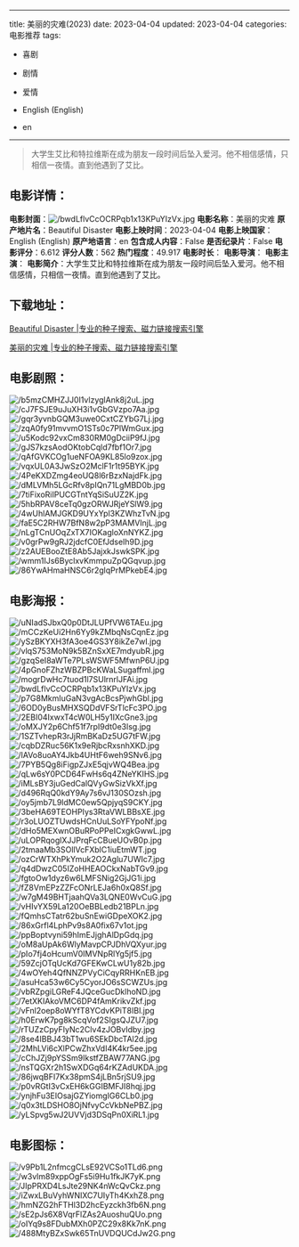 
---
title: 美丽的灾难(2023)
date: 2023-04-04
updated: 2023-04-04
categories: 电影推荐
tags:
- 喜剧
- 剧情
- 爱情

- English (English)
- en
---


> 大学生艾比和特拉维斯在成为朋友一段时间后坠入爱河。他不相信感情，只相信一夜情。直到他遇到了艾比。

## **电影详情**：

**电影封面**：<img src="https://image.tmdb.org/t/p/w200/bwdLflvCcOCRPqb1x13KPuYIzVx.jpg" alt="/bwdLflvCcOCRPqb1x13KPuYIzVx.jpg" title="/bwdLflvCcOCRPqb1x13KPuYIzVx.jpg">
**电影名称**：美丽的灾难
**原产地片名**：Beautiful Disaster
**电影上映时间**：2023-04-04
**电影上映国家**：English (English)
**原产地语言**：en
**包含成人内容**：False
**是否纪录片**：False
**电影评分**：6.612
**评分人数**：562
**热门程度**：49.917
**电影时长**：
**电影导演**：
**电影主演**：
**电影简介**：大学生艾比和特拉维斯在成为朋友一段时间后坠入爱河。他不相信感情，只相信一夜情。直到他遇到了艾比。

## **下载地址**：
[Beautiful Disaster |专业的种子搜索、磁力链接搜索引擎](https://movie.amd794.com:2083/?search=Beautiful%20Disaster&ordering=&mode=match_phrase&page_size=10&page=1)

[美丽的灾难 |专业的种子搜索、磁力链接搜索引擎](https://movie.amd794.com:2083/?search=%E7%BE%8E%E4%B8%BD%E7%9A%84%E7%81%BE%E9%9A%BE&ordering=&mode=match_phrase&page_size=10&page=1)
 

## **电影剧照**：
<img src="https://image.tmdb.org/t/p/original/b5mzCMHZJJ0I1vlzyglAnk8j2uL.jpg" alt="/b5mzCMHZJJ0I1vlzyglAnk8j2uL.jpg" title="/b5mzCMHZJJ0I1vlzyglAnk8j2uL.jpg"><img src="https://image.tmdb.org/t/p/original/cJ7FSJE9uJuXH3i1vGbGVzpo7Aa.jpg" alt="/cJ7FSJE9uJuXH3i1vGbGVzpo7Aa.jpg" title="/cJ7FSJE9uJuXH3i1vGbGVzpo7Aa.jpg"><img src="https://image.tmdb.org/t/p/original/gqr3yvnbGQM3uwe0CxtCZYbG7Lj.jpg" alt="/gqr3yvnbGQM3uwe0CxtCZYbG7Lj.jpg" title="/gqr3yvnbGQM3uwe0CxtCZYbG7Lj.jpg"><img src="https://image.tmdb.org/t/p/original/zqA0fy91mvvmO1STs0c7PlWmGux.jpg" alt="/zqA0fy91mvvmO1STs0c7PlWmGux.jpg" title="/zqA0fy91mvvmO1STs0c7PlWmGux.jpg"><img src="https://image.tmdb.org/t/p/original/u5Kodc92vxCm830RM0gDciiP9fJ.jpg" alt="/u5Kodc92vxCm830RM0gDciiP9fJ.jpg" title="/u5Kodc92vxCm830RM0gDciiP9fJ.jpg"><img src="https://image.tmdb.org/t/p/original/gJS7kzsAodOKtobCqld7fbf1Or7.jpg" alt="/gJS7kzsAodOKtobCqld7fbf1Or7.jpg" title="/gJS7kzsAodOKtobCqld7fbf1Or7.jpg"><img src="https://image.tmdb.org/t/p/original/qAfGVKCOg1ueNFOA9KL85lo9zox.jpg" alt="/qAfGVKCOg1ueNFOA9KL85lo9zox.jpg" title="/qAfGVKCOg1ueNFOA9KL85lo9zox.jpg"><img src="https://image.tmdb.org/t/p/original/vqxUL0A3JwSzO2MclF1r1t95BYK.jpg" alt="/vqxUL0A3JwSzO2MclF1r1t95BYK.jpg" title="/vqxUL0A3JwSzO2MclF1r1t95BYK.jpg"><img src="https://image.tmdb.org/t/p/original/4PeKXDZmg4eoUQ8l6rBzxNajdFk.jpg" alt="/4PeKXDZmg4eoUQ8l6rBzxNajdFk.jpg" title="/4PeKXDZmg4eoUQ8l6rBzxNajdFk.jpg"><img src="https://image.tmdb.org/t/p/original/dMLVMh5LGcRfv8pIQn71LgMBD0b.jpg" alt="/dMLVMh5LGcRfv8pIQn71LgMBD0b.jpg" title="/dMLVMh5LGcRfv8pIQn71LgMBD0b.jpg"><img src="https://image.tmdb.org/t/p/original/7tiFixoRiIPUCGTntYqSiSuUZ2K.jpg" alt="/7tiFixoRiIPUCGTntYqSiSuUZ2K.jpg" title="/7tiFixoRiIPUCGTntYqSiSuUZ2K.jpg"><img src="https://image.tmdb.org/t/p/original/5hbRPAV8ceTq0gzORWJRjeYSlW9.jpg" alt="/5hbRPAV8ceTq0gzORWJRjeYSlW9.jpg" title="/5hbRPAV8ceTq0gzORWJRjeYSlW9.jpg"><img src="https://image.tmdb.org/t/p/original/4wUhlAMJGKD9UYxYpl3KZWhzTvN.jpg" alt="/4wUhlAMJGKD9UYxYpl3KZWhzTvN.jpg" title="/4wUhlAMJGKD9UYxYpl3KZWhzTvN.jpg"><img src="https://image.tmdb.org/t/p/original/faE5C2RHW7BfN8w2pP3MAMVInjL.jpg" alt="/faE5C2RHW7BfN8w2pP3MAMVInjL.jpg" title="/faE5C2RHW7BfN8w2pP3MAMVInjL.jpg"><img src="https://image.tmdb.org/t/p/original/nLgTCnUOqZxTX7IOKagloXnNYKZ.jpg" alt="/nLgTCnUOqZxTX7IOKagloXnNYKZ.jpg" title="/nLgTCnUOqZxTX7IOKagloXnNYKZ.jpg"><img src="https://image.tmdb.org/t/p/original/v0grPw9gRJ2jdcfC0EfJdseIh9D.jpg" alt="/v0grPw9gRJ2jdcfC0EfJdseIh9D.jpg" title="/v0grPw9gRJ2jdcfC0EfJdseIh9D.jpg"><img src="https://image.tmdb.org/t/p/original/z2AUEBooZtE8Ab5JajxkJswkSPK.jpg" alt="/z2AUEBooZtE8Ab5JajxkJswkSPK.jpg" title="/z2AUEBooZtE8Ab5JajxkJswkSPK.jpg"><img src="https://image.tmdb.org/t/p/original/wmm1IJs6ByclxvKmmpuZpQGqvup.jpg" alt="/wmm1IJs6ByclxvKmmpuZpQGqvup.jpg" title="/wmm1IJs6ByclxvKmmpuZpQGqvup.jpg"><img src="https://image.tmdb.org/t/p/original/86YwAHmaHNSC6r2glqPrMPkebE4.jpg" alt="/86YwAHmaHNSC6r2glqPrMPkebE4.jpg" title="/86YwAHmaHNSC6r2glqPrMPkebE4.jpg">

## **电影海报**：
<img src="https://image.tmdb.org/t/p/original/uNIadSJbxQ0p0DtJLUPfVW6TAEu.jpg" alt="/uNIadSJbxQ0p0DtJLUPfVW6TAEu.jpg" title="/uNIadSJbxQ0p0DtJLUPfVW6TAEu.jpg"><img src="https://image.tmdb.org/t/p/original/mCCzKeUi2Hn6Yy9kZMbqNsCqnEz.jpg" alt="/mCCzKeUi2Hn6Yy9kZMbqNsCqnEz.jpg" title="/mCCzKeUi2Hn6Yy9kZMbqNsCqnEz.jpg"><img src="https://image.tmdb.org/t/p/original/ySzBKYXH3fA3oe4GS3Y8ikZe7wI.jpg" alt="/ySzBKYXH3fA3oe4GS3Y8ikZe7wI.jpg" title="/ySzBKYXH3fA3oe4GS3Y8ikZe7wI.jpg"><img src="https://image.tmdb.org/t/p/original/vlqS753MoN9k5BZnSxXE7mdyubR.jpg" alt="/vlqS753MoN9k5BZnSxXE7mdyubR.jpg" title="/vlqS753MoN9k5BZnSxXE7mdyubR.jpg"><img src="https://image.tmdb.org/t/p/original/gzqSeI8aWTe7PLsWSWF5MfwnP6U.jpg" alt="/gzqSeI8aWTe7PLsWSWF5MfwnP6U.jpg" title="/gzqSeI8aWTe7PLsWSWF5MfwnP6U.jpg"><img src="https://image.tmdb.org/t/p/original/4pGnoFZhzWBZPBcKWaLSugaffml.jpg" alt="/4pGnoFZhzWBZPBcKWaLSugaffml.jpg" title="/4pGnoFZhzWBZPBcKWaLSugaffml.jpg"><img src="https://image.tmdb.org/t/p/original/mogrDwHc7tuod1l7SUlrnrlJFAi.jpg" alt="/mogrDwHc7tuod1l7SUlrnrlJFAi.jpg" title="/mogrDwHc7tuod1l7SUlrnrlJFAi.jpg"><img src="https://image.tmdb.org/t/p/original/bwdLflvCcOCRPqb1x13KPuYIzVx.jpg" alt="/bwdLflvCcOCRPqb1x13KPuYIzVx.jpg" title="/bwdLflvCcOCRPqb1x13KPuYIzVx.jpg"><img src="https://image.tmdb.org/t/p/original/p7G8MkmIuGaN3vgAcBcsPjwhGbl.jpg" alt="/p7G8MkmIuGaN3vgAcBcsPjwhGbl.jpg" title="/p7G8MkmIuGaN3vgAcBcsPjwhGbl.jpg"><img src="https://image.tmdb.org/t/p/original/6OD0yBusMHXSQDdVFSrTlcFc3PO.jpg" alt="/6OD0yBusMHXSQDdVFSrTlcFc3PO.jpg" title="/6OD0yBusMHXSQDdVFSrTlcFc3PO.jpg"><img src="https://image.tmdb.org/t/p/original/2EBI04IxwxT4cW0LH5y1IXcGne3.jpg" alt="/2EBI04IxwxT4cW0LH5y1IXcGne3.jpg" title="/2EBI04IxwxT4cW0LH5y1IXcGne3.jpg"><img src="https://image.tmdb.org/t/p/original/oMXJY2p6Chf51f7rpI9dt0e3lsg.jpg" alt="/oMXJY2p6Chf51f7rpI9dt0e3lsg.jpg" title="/oMXJY2p6Chf51f7rpI9dt0e3lsg.jpg"><img src="https://image.tmdb.org/t/p/original/1SZTvhepR3rJjRmBKaDz5UG7tFW.jpg" alt="/1SZTvhepR3rJjRmBKaDz5UG7tFW.jpg" title="/1SZTvhepR3rJjRmBKaDz5UG7tFW.jpg"><img src="https://image.tmdb.org/t/p/original/cqbDZRuc56K1x9eRjbcRxsnhXKD.jpg" alt="/cqbDZRuc56K1x9eRjbcRxsnhXKD.jpg" title="/cqbDZRuc56K1x9eRjbcRxsnhXKD.jpg"><img src="https://image.tmdb.org/t/p/original/lAVo8uoAY4Jkb4UHtF6weh9SNv6.jpg" alt="/lAVo8uoAY4Jkb4UHtF6weh9SNv6.jpg" title="/lAVo8uoAY4Jkb4UHtF6weh9SNv6.jpg"><img src="https://image.tmdb.org/t/p/original/7PYB5Qg8iFigpZJxE5qjvWQ4Bea.jpg" alt="/7PYB5Qg8iFigpZJxE5qjvWQ4Bea.jpg" title="/7PYB5Qg8iFigpZJxE5qjvWQ4Bea.jpg"><img src="https://image.tmdb.org/t/p/original/qLw6sY0PCD64FwHs6q4ZNeYKIHS.jpg" alt="/qLw6sY0PCD64FwHs6q4ZNeYKIHS.jpg" title="/qLw6sY0PCD64FwHs6q4ZNeYKIHS.jpg"><img src="https://image.tmdb.org/t/p/original/iMLsBY3juGedCalQVyGwSizVkXf.jpg" alt="/iMLsBY3juGedCalQVyGwSizVkXf.jpg" title="/iMLsBY3juGedCalQVyGwSizVkXf.jpg"><img src="https://image.tmdb.org/t/p/original/d496RqQ0kdY9Ay7s6vJ130SOzsh.jpg" alt="/d496RqQ0kdY9Ay7s6vJ130SOzsh.jpg" title="/d496RqQ0kdY9Ay7s6vJ130SOzsh.jpg"><img src="https://image.tmdb.org/t/p/original/oy5jmb7L9ldMC0ew5QpjyqS9CKY.jpg" alt="/oy5jmb7L9ldMC0ew5QpjyqS9CKY.jpg" title="/oy5jmb7L9ldMC0ew5QpjyqS9CKY.jpg"><img src="https://image.tmdb.org/t/p/original/3beHA69TEOHPIys3RtaVWLBBsXE.jpg" alt="/3beHA69TEOHPIys3RtaVWLBBsXE.jpg" title="/3beHA69TEOHPIys3RtaVWLBBsXE.jpg"><img src="https://image.tmdb.org/t/p/original/r3oLUOZTUwdsHCnUuLSoYFYpoNf.jpg" alt="/r3oLUOZTUwdsHCnUuLSoYFYpoNf.jpg" title="/r3oLUOZTUwdsHCnUuLSoYFYpoNf.jpg"><img src="https://image.tmdb.org/t/p/original/dHo5MEXwnOBuRPoPPeICxgkGwwL.jpg" alt="/dHo5MEXwnOBuRPoPPeICxgkGwwL.jpg" title="/dHo5MEXwnOBuRPoPPeICxgkGwwL.jpg"><img src="https://image.tmdb.org/t/p/original/uLOPRqoglXJJPrqFcCBueUOvB0p.jpg" alt="/uLOPRqoglXJJPrqFcCBueUOvB0p.jpg" title="/uLOPRqoglXJJPrqFcCBueUOvB0p.jpg"><img src="https://image.tmdb.org/t/p/original/2tmaaMb3SOllVcFXblC1iuEtmWT.jpg" alt="/2tmaaMb3SOllVcFXblC1iuEtmWT.jpg" title="/2tmaaMb3SOllVcFXblC1iuEtmWT.jpg"><img src="https://image.tmdb.org/t/p/original/ozCrWTXhPkYmuk2O2Aglu7UWIc7.jpg" alt="/ozCrWTXhPkYmuk2O2Aglu7UWIc7.jpg" title="/ozCrWTXhPkYmuk2O2Aglu7UWIc7.jpg"><img src="https://image.tmdb.org/t/p/original/q4dDwzC05IZoHHEAOCkxNabTGv9.jpg" alt="/q4dDwzC05IZoHHEAOCkxNabTGv9.jpg" title="/q4dDwzC05IZoHHEAOCkxNabTGv9.jpg"><img src="https://image.tmdb.org/t/p/original/fgtoOw1dyz6w6LMFSNig2GjJG1i.jpg" alt="/fgtoOw1dyz6w6LMFSNig2GjJG1i.jpg" title="/fgtoOw1dyz6w6LMFSNig2GjJG1i.jpg"><img src="https://image.tmdb.org/t/p/original/fZ8VmEPzZZFcONrLEJa6h0xQ8Sf.jpg" alt="/fZ8VmEPzZZFcONrLEJa6h0xQ8Sf.jpg" title="/fZ8VmEPzZZFcONrLEJa6h0xQ8Sf.jpg"><img src="https://image.tmdb.org/t/p/original/w7gM49BHTjaahQVa3LQNE0WvCuG.jpg" alt="/w7gM49BHTjaahQVa3LQNE0WvCuG.jpg" title="/w7gM49BHTjaahQVa3LQNE0WvCuG.jpg"><img src="https://image.tmdb.org/t/p/original/vHIvYX59La120OeBBLedb21BPLn.jpg" alt="/vHIvYX59La120OeBBLedb21BPLn.jpg" title="/vHIvYX59La120OeBBLedb21BPLn.jpg"><img src="https://image.tmdb.org/t/p/original/fQmhsCTatr62buSnEwiGDpeXOK2.jpg" alt="/fQmhsCTatr62buSnEwiGDpeXOK2.jpg" title="/fQmhsCTatr62buSnEwiGDpeXOK2.jpg"><img src="https://image.tmdb.org/t/p/original/86xGrfl4LphPv9s8A0fix67v1ot.jpg" alt="/86xGrfl4LphPv9s8A0fix67v1ot.jpg" title="/86xGrfl4LphPv9s8A0fix67v1ot.jpg"><img src="https://image.tmdb.org/t/p/original/ppBoptvyni59hImEJjghAlDpGdq.jpg" alt="/ppBoptvyni59hImEJjghAlDpGdq.jpg" title="/ppBoptvyni59hImEJjghAlDpGdq.jpg"><img src="https://image.tmdb.org/t/p/original/oM8aUpAk6WlyMavpCPJDhVQXyur.jpg" alt="/oM8aUpAk6WlyMavpCPJDhVQXyur.jpg" title="/oM8aUpAk6WlyMavpCPJDhVQXyur.jpg"><img src="https://image.tmdb.org/t/p/original/pIo7fj4oHcumV0IMVNpRlYg5jf5.jpg" alt="/pIo7fj4oHcumV0IMVNpRlYg5jf5.jpg" title="/pIo7fj4oHcumV0IMVNpRlYg5jf5.jpg"><img src="https://image.tmdb.org/t/p/original/59ZcjOTqUcKd7GFEKwCLwU1y82b.jpg" alt="/59ZcjOTqUcKd7GFEKwCLwU1y82b.jpg" title="/59ZcjOTqUcKd7GFEKwCLwU1y82b.jpg"><img src="https://image.tmdb.org/t/p/original/4wOYeh4QfNNZPVyCiCqyRRHKnEB.jpg" alt="/4wOYeh4QfNNZPVyCiCqyRRHKnEB.jpg" title="/4wOYeh4QfNNZPVyCiCqyRRHKnEB.jpg"><img src="https://image.tmdb.org/t/p/original/asuHca53w6Cy5CyorJO6sSCWZUs.jpg" alt="/asuHca53w6Cy5CyorJO6sSCWZUs.jpg" title="/asuHca53w6Cy5CyorJO6sSCWZUs.jpg"><img src="https://image.tmdb.org/t/p/original/vbRZpgiLGReF4JQceGucDklhoND.jpg" alt="/vbRZpgiLGReF4JQceGucDklhoND.jpg" title="/vbRZpgiLGReF4JQceGucDklhoND.jpg"><img src="https://image.tmdb.org/t/p/original/7etXKIAkoVMC6DP4fAmKrikvZkf.jpg" alt="/7etXKIAkoVMC6DP4fAmKrikvZkf.jpg" title="/7etXKIAkoVMC6DP4fAmKrikvZkf.jpg"><img src="https://image.tmdb.org/t/p/original/vFnl2oep8oWYfT8YCdvKPiT8IBl.jpg" alt="/vFnl2oep8oWYfT8YCdvKPiT8IBl.jpg" title="/vFnl2oep8oWYfT8YCdvKPiT8IBl.jpg"><img src="https://image.tmdb.org/t/p/original/h0ErwK7pg8kScqVof2SIgsQJZU7.jpg" alt="/h0ErwK7pg8kScqVof2SIgsQJZU7.jpg" title="/h0ErwK7pg8kScqVof2SIgsQJZU7.jpg"><img src="https://image.tmdb.org/t/p/original/rTUZzCpyFIyNc2Clv4zJOBvIdby.jpg" alt="/rTUZzCpyFIyNc2Clv4zJOBvIdby.jpg" title="/rTUZzCpyFIyNc2Clv4zJOBvIdby.jpg"><img src="https://image.tmdb.org/t/p/original/8se4IBBJ43bT1wu6SEkDbcTAl2d.jpg" alt="/8se4IBBJ43bT1wu6SEkDbcTAl2d.jpg" title="/8se4IBBJ43bT1wu6SEkDbcTAl2d.jpg"><img src="https://image.tmdb.org/t/p/original/2MhLVi6cXlPCwZhxVdI4K4kr5ee.jpg" alt="/2MhLVi6cXlPCwZhxVdI4K4kr5ee.jpg" title="/2MhLVi6cXlPCwZhxVdI4K4kr5ee.jpg"><img src="https://image.tmdb.org/t/p/original/cChJZj9pYSSm9IkstfZBAW77ANG.jpg" alt="/cChJZj9pYSSm9IkstfZBAW77ANG.jpg" title="/cChJZj9pYSSm9IkstfZBAW77ANG.jpg"><img src="https://image.tmdb.org/t/p/original/nsTQGXr2h1SwXDGq64rKZAdUKDA.jpg" alt="/nsTQGXr2h1SwXDGq64rKZAdUKDA.jpg" title="/nsTQGXr2h1SwXDGq64rKZAdUKDA.jpg"><img src="https://image.tmdb.org/t/p/original/86jwqBFI7Kx38pmS4jLBn5rjSU9.jpg" alt="/86jwqBFI7Kx38pmS4jLBn5rjSU9.jpg" title="/86jwqBFI7Kx38pmS4jLBn5rjSU9.jpg"><img src="https://image.tmdb.org/t/p/original/p0vRGtI3vCxEH6kGGIBMFJI8hqj.jpg" alt="/p0vRGtI3vCxEH6kGGIBMFJI8hqj.jpg" title="/p0vRGtI3vCxEH6kGGIBMFJI8hqj.jpg"><img src="https://image.tmdb.org/t/p/original/ynjhFu3EIOsajGZYiomgIG6CLb0.jpg" alt="/ynjhFu3EIOsajGZYiomgIG6CLb0.jpg" title="/ynjhFu3EIOsajGZYiomgIG6CLb0.jpg"><img src="https://image.tmdb.org/t/p/original/q0x3tLDSHO8OjNfvyCcVkbNePBZ.jpg" alt="/q0x3tLDSHO8OjNfvyCcVkbNePBZ.jpg" title="/q0x3tLDSHO8OjNfvyCcVkbNePBZ.jpg"><img src="https://image.tmdb.org/t/p/original/yLSpvg5wJ2UVVjd3DSqPn0XiRL1.jpg" alt="/yLSpvg5wJ2UVVjd3DSqPn0XiRL1.jpg" title="/yLSpvg5wJ2UVVjd3DSqPn0XiRL1.jpg">

## **电影图标**：
<img src="https://image.tmdb.org/t/p/original/v9Pb1L2nfmcgCLsE92VCSo1TLd6.png" alt="/v9Pb1L2nfmcgCLsE92VCSo1TLd6.png" title="/v9Pb1L2nfmcgCLsE92VCSo1TLd6.png"><img src="https://image.tmdb.org/t/p/original/w3vlm89xppOgFs5i9Hu1fkJK7yK.png" alt="/w3vlm89xppOgFs5i9Hu1fkJK7yK.png" title="/w3vlm89xppOgFs5i9Hu1fkJK7yK.png"><img src="https://image.tmdb.org/t/p/original/JIpPRXD4LsJte29NK4nWcQvCkz.png" alt="/JIpPRXD4LsJte29NK4nWcQvCkz.png" title="/JIpPRXD4LsJte29NK4nWcQvCkz.png"><img src="https://image.tmdb.org/t/p/original/iZwxLBuVyhWNIXC7UIyTh4KxhZ8.png" alt="/iZwxLBuVyhWNIXC7UIyTh4KxhZ8.png" title="/iZwxLBuVyhWNIXC7UIyTh4KxhZ8.png"><img src="https://image.tmdb.org/t/p/original/hmNZG2hFTHl3D2hcEyzckh3fb6N.png" alt="/hmNZG2hFTHl3D2hcEyzckh3fb6N.png" title="/hmNZG2hFTHl3D2hcEyzckh3fb6N.png"><img src="https://image.tmdb.org/t/p/original/sE2pJs6X8VqrFlZAs2AuoshuQUo.png" alt="/sE2pJs6X8VqrFlZAs2AuoshuQUo.png" title="/sE2pJs6X8VqrFlZAs2AuoshuQUo.png"><img src="https://image.tmdb.org/t/p/original/oIYq9s8FDubMXh0PZC29x8Kk7nK.png" alt="/oIYq9s8FDubMXh0PZC29x8Kk7nK.png" title="/oIYq9s8FDubMXh0PZC29x8Kk7nK.png"><img src="https://image.tmdb.org/t/p/original/488MtyBZxSwk65TnUVDQUCdJw2G.png" alt="/488MtyBZxSwk65TnUVDQUCdJw2G.png" title="/488MtyBZxSwk65TnUVDQUCdJw2G.png">
